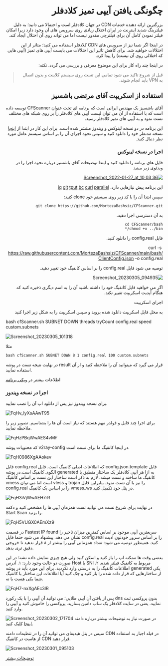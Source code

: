 
<div dir="rtl">

# چگونگی یافتن آیپی تمیز کلادفلر

بزرگترین ارائه دهنده خدمات CDN در جهان کلادفلر است و احتمالا می دانید؛ به دلیل فیلترینگ شدید اینترنت در ایران اختلال زیادی روی سرویس های آن وجود دارد زیرا امکان فیلتر نمودن کامل آن برای فیلترچی مقدور نیست اما می تواند روی آن اختلال ایجاد کند. 

در اینجا اگر شما نیز از سرویس های CDN کلادفلر استفاده می کنید؛ متاثر از این اختلالات خواهید شد. برای کاهش تاثیر این اختلالات می بایست آیپی های تمیز (آیپی هایی که اختلالی روی آن نیست) را پیدا کرد.

در اینجا چند راه کار برای این موضوع معرفی و بررسی می گردد.
نکته:
> قبل از شروع تاکید می شود تمامی این تست روی سیستم کلاینت و بدون اتصال به VPN باید انجام شوند.

## استفاده از اسکریپت آقای مرتضی باشسیز
آقای باشسیز یک مهندس ایرانی است که برنامه ای تحت عنوان CFScanner توسعه داده است که با استفاده از آن می توان لیست آیپی های کلادفلر را بر روی شبکه های مختلف تست نمود و به آیپی های تمیز کلادفلر رسید.

این برنامه در دو نسخه لینوکس و ویندوز منتشر شده است.
برای این کار در ابتدا از [اینجا](https://github.com/MortezaBashsiz/CFScanner) نسخه مدنظر خود را دانلود کنید و سپس نحوه اجرای آن را بر اساس سیستم عامل مورد نظر دنبال کنید.




### اجرا در نسخه لینوکس

فایل های برنامه را دانلود کنید و ابتدا توضیحات آقای باشسیز درباره نحوه اجرا را در ویدئوی زیر ببینید



[![Screenshot_2022-01-27_at_10 03 36](https://user-images.githubusercontent.com/125398461/222939631-2b73ef2c-813b-4a00-a6b5-13082002d487.png)](https://www.youtube.com/watch?v=BKLRAHolhvM)

این برنامه پیش نیازهایی دارد.
[jq](https://stedolan.github.io/jq/)
[git](https://git-scm.com/)
[tput](https://command-not-found.com/tput)
[bc](https://www.gnu.org/software/bc/)
[curl](https://curl.se/download.html)
[parallel](https://www.gnu.org/software/parallel/)

سپس ابتدا آن را با کد زیر روی سیستم خود clone کنید:


```
git clone https://github.com/MortezaBashsiz/CFScanner.git 
```


<div dir="rtl">

به آن دسترسی اجرا دهید.
</div>

```
cd CFScanner/bash
chmod +x ../bin/*

```

<div dir="rtl">

فایل config.real را دانلود کنید.

</div>

‍‍‍
curl -s https://raw.githubusercontent.com/MortezaBashsiz/CFScanner/main/bash/ClientConfig.json -o config.real


توصیه می شود فایل config.real را بر اساس کانفیگ خود تغییر دهید.

![Screenshot_20230305_094935](https://user-images.githubusercontent.com/125398461/222945619-756a8a4c-9cd7-4977-8679-c5a3a5b9b96c.png)



اگر می خواهید فایل کانفیگ خود را داشته باشید آن را به اسم دیگری ذخیره کنید که هنگام آپدیت اسکریپت تغییر نکند.

اجرای اسکریپت 

به محل فایل اسکریپت دانلود شده بروید و سپس اسکریپت را به شکل زیر اجرا کنید

</div>

bash cfScanner.sh SUBNET DOWN threads tryCount config.real speed custom.subnets


![Screenshot_20230305_101318](https://user-images.githubusercontent.com/125398461/222946688-bcec3d65-7bf1-495a-b1bf-fe517f69f882.png)

مثلا

`bash cfScanner.sh SUBNET DOWN 8 1 config.real 100 custom.subnets`

در نهایت نتیجه تست در پوشه result قرار می گیرد که میتوانید آن را ملاحظه کنید و از آن استفاده نمایید.

اطلاعات بیشتر در [ویکی برنامه](https://github.com/MortezaBashsiz/CFScanner/tree/main/bash)

### اجرا در نسخه ویندوز

برای نسخه ویندوز نیز پس از دانلود اپ آن را نصب نمایید.

![FqHv_lyXsAAwT95](https://user-images.githubusercontent.com/125398461/222939844-0d312508-d15c-4fe8-b3d9-283e44704339.png)

برای اجرا چند فایل و فولدر مهم هستند که نیاز است آن ها را بشناسیم. تصویر زیر را ملاحظه نمایید.

![FqHzPBqWwAES4vM۲](https://user-images.githubusercontent.com/125398461/222940073-b4263585-8116-4527-84ea-ec6ab22148ae.png)

که محتویات پوشه v2ray-config در اینجا کانفیگ ما برای تست است.

![FqH0986XgAAokev](https://user-images.githubusercontent.com/125398461/222940243-f84e7a8e-45c9-40a8-bc8d-72202ee00fd6.png)

فایل config.real که اطلاعات اصلی کانفیگ است. فایل config.json.template فایل الگوی کانفیگ است.در پوشه generated به ازا هر آیپی کلادفلر یک ساختار منطبق با کانفیگ ما ساخته و تست میشه. لازم به ذکر است ساختار این تست بر اساس کانفیگ vmess است اما می توان vless و trojan را نیز با آن تست نمود. بنابراین فایل config.real را بر اساس یک کانفیگ vmess_ws در پنل خود تکمیل کنید.

![FqH3iVjWwAEH7rR](https://user-images.githubusercontent.com/125398461/222940550-a2739cc8-c282-41ea-b193-9374d0ec29ff.png)

در نهایت برای شروع تست می توانید تست همزمان آیپی ها را مشخص کنید و دکمه Start Scan را بزنید.

![FqH5VUGX0AEmXz9](https://user-images.githubusercontent.com/125398461/222940595-8d84cbfb-e391-4762-8da5-c8cd0768579b.png)

در قسمت Fastest IP found سریعترین آیپی موجود بر اساس کمترین میزان تاخیر را نشان می دهد. پیشنهاد می شود حتما فایل config.real را بر اساس سرور خودتون ادیت کنید. همینطور توصیه می شود: تعداد همزمانی آیپی را بیشتر از ۸ قرار ندهید تا خروجی دقیق تری بدهد.

بعضی وقت ها ممکنه اپ را باز کنید و اسکن کنید ولی هیچ چیزی نمایش داده نشه؛ در این صورت دو حالت وجود دارد:
۱. آدرس Host  یا SNI مربوط به کانفیگ فیلتر شده.
۲. اطلاعات کانفیگ را به درستی وارد نکردید. برای این مورد باید در پوشه generated یکی از ساختارهایی که قرار داده شده را باز کنید و چک کنید آیا اطلاعات این ساختار با کانفیگ شما یکی هست یا نه.

![FqH7-nxXgAEc3lR](https://user-images.githubusercontent.com/125398461/222940830-906481cb-f8dc-4e3a-abf9-61528f844435.png)



پس از یافتن آن آیپی طلایی؛ می توانید آن آیپی را با یک رکورد dns بدون پروکسی ثبت نمایید. یعنی در سایت کلادفلر یک ساب دامین بسازید. پروکسی را خاموش کنید و آیپی را وارد کنید.

![Screenshot_20230302_171704](https://user-images.githubusercontent.com/125398461/222942018-f53bf1bd-77c4-45b5-9604-0224061869d0.png)
در صورت نیاز به توضیحات بیشتر درباره دامنه [اینجا](https://github.com/hiddify/hiddify-config/wiki/%D8%A7%D9%86%D9%88%D8%A7%D8%B9-%D8%AF%D8%A7%D9%85%D9%86%D9%87-%D9%88-%D9%86%D8%AD%D9%88%D9%87-%D8%AB%D8%A8%D8%AA-%E2%80%8C%D8%A2%D9%86%E2%80%8C%D9%87%D8%A7) کلیک کنید.

سپس در پنل هیدیفای می توانید آن را در تنظیمات دامنه CDN در فیلد اجبار به استفاده از هاست در کانفیگ CDN قرار دهید.

![Screenshot_20230301_095103](https://user-images.githubusercontent.com/125398461/222942200-ce36835f-41d9-4bc9-abf5-a4c35c34d33f.png)


[توضیحات بیشتر](https://github.com/hiddify/hiddify-config/wiki/%D9%86%D8%AD%D9%88%D9%87-%D9%BE%DB%8C%DA%A9%D8%B1%D8%A8%D9%86%D8%AF%DB%8C-%D9%BE%D9%86%D9%84-%D9%87%DB%8C%D8%AF%DB%8C%D9%81%D8%A7%DB%8C#%D8%AF%D8%A7%D9%85%D9%86%D9%87-cdn)
